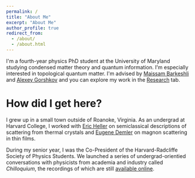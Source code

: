 ```yaml
---
permalink: /
title: "About Me"
excerpt: "About Me" 
author_profile: true
redirect_from: 
  - /about/
  - /about.html
---
```

I'm a fourth-year physics PhD student at the University of Maryland studying condensed matter theory and quantum information. I'm especially interested in topological quantum matter. I'm advised by [Maissam Barkeshli](https://www.mbarkeshli.com/home) and [Alexey Gorshkov](https://groups.jqi.umd.edu/gorshkov/) and you can explore my work in the [Research](https://fechisin.github.io/research/) tab.

How did I get here?
======
I grew up in a small town outside of Roanoke, Virginia.<!--My journey in physics began with some awesome teachers at the [Roanoke Valley Governor's School](https://www.rvgs.k12.va.us/), a half-day STEM magnet high school I commuted to each morning for half of my classes.-->
As an undergrad at Harvard College, I worked with [Eric Heller](https://www.physics.harvard.edu/people/facpages/heller) on semiclassical descriptions of scattering from thermal crystals and [Eugene Demler](https://www.phys.ethz.ch/the-department/people/person-detail.MjE0OTUw.TGlzdC84NDUsMTE3MjU5OTI5OQ==.html) on magnon scattering in thin films. 

During my senior year, I was the Co-President of the Harvard-Radcliffe Society of Physics Students. We launched a series of undergrad-orientied conversations with physicists from academia and industry called <em>Chilloquium</em>, the recordings of which are still [available online](https://www.youtube.com/@harvardsps6651/playlists).

<!-- <details>
<summary>How do I dropdown?</summary>
<br>
This is how you dropdown.
</details> -->
